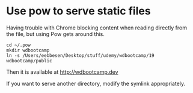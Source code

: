 # Use pow to serve static files
Having trouble with Chrome blocking content when reading directly from the file, but using Pow gets around this.

    cd ~/.pow
    mkdir wdbootcamp
    ln -s /Users/eebbesen/Desktop/stuff/udemy/wdbootcamp/19 wdbootcamp/public

Then it is available at http://wdbootcamp.dev

If you want to serve another directory, modify the symlink appropriately.
